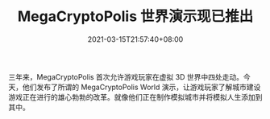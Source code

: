 ﻿---
title: "MegaCryptoPolis 世界演示现已推出"
date: 2021-03-15T21:57:40+08:00
lastmod: 2021-03-15T16:45:40+08:00
draft: false
authors: ["Jane"]
description: "三年来，MegaCryptoPolis 首次允许游戏玩家在虚拟 3D 世界中四处走动。今天，他们发布了所谓的 MegaCryptoPolis World 演示，让游戏玩家了解城市建设游戏正在进行的雄心勃勃的改革。就像他们正在制作模拟城市并将模拟人生添加到其中。"
featuredImage: "megacryptopolis-world-demo-out-now.png"
tags: ["Action Game","动作游戏","Play to Earn"]
categories: ["news"]
news: ["动作游戏"]
weight: 
lightgallery: true
pinned: false
recommend: false
recommend1: false
---

三年来，MegaCryptoPolis 首次允许游戏玩家在虚拟 3D 世界中四处走动。今天，他们发布了所谓的 MegaCryptoPolis World 演示，让游戏玩家了解城市建设游戏正在进行的雄心勃勃的改革。就像他们正在制作模拟城市并将模拟人生添加到其中。

<!--more-->

